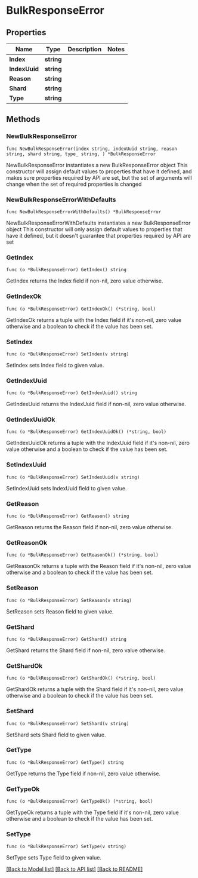 # BulkResponseError

## Properties

Name | Type | Description | Notes
------------ | ------------- | ------------- | -------------
**Index** | **string** |  | 
**IndexUuid** | **string** |  | 
**Reason** | **string** |  | 
**Shard** | **string** |  | 
**Type** | **string** |  | 

## Methods

### NewBulkResponseError

`func NewBulkResponseError(index string, indexUuid string, reason string, shard string, type_ string, ) *BulkResponseError`

NewBulkResponseError instantiates a new BulkResponseError object
This constructor will assign default values to properties that have it defined,
and makes sure properties required by API are set, but the set of arguments
will change when the set of required properties is changed

### NewBulkResponseErrorWithDefaults

`func NewBulkResponseErrorWithDefaults() *BulkResponseError`

NewBulkResponseErrorWithDefaults instantiates a new BulkResponseError object
This constructor will only assign default values to properties that have it defined,
but it doesn't guarantee that properties required by API are set

### GetIndex

`func (o *BulkResponseError) GetIndex() string`

GetIndex returns the Index field if non-nil, zero value otherwise.

### GetIndexOk

`func (o *BulkResponseError) GetIndexOk() (*string, bool)`

GetIndexOk returns a tuple with the Index field if it's non-nil, zero value otherwise
and a boolean to check if the value has been set.

### SetIndex

`func (o *BulkResponseError) SetIndex(v string)`

SetIndex sets Index field to given value.


### GetIndexUuid

`func (o *BulkResponseError) GetIndexUuid() string`

GetIndexUuid returns the IndexUuid field if non-nil, zero value otherwise.

### GetIndexUuidOk

`func (o *BulkResponseError) GetIndexUuidOk() (*string, bool)`

GetIndexUuidOk returns a tuple with the IndexUuid field if it's non-nil, zero value otherwise
and a boolean to check if the value has been set.

### SetIndexUuid

`func (o *BulkResponseError) SetIndexUuid(v string)`

SetIndexUuid sets IndexUuid field to given value.


### GetReason

`func (o *BulkResponseError) GetReason() string`

GetReason returns the Reason field if non-nil, zero value otherwise.

### GetReasonOk

`func (o *BulkResponseError) GetReasonOk() (*string, bool)`

GetReasonOk returns a tuple with the Reason field if it's non-nil, zero value otherwise
and a boolean to check if the value has been set.

### SetReason

`func (o *BulkResponseError) SetReason(v string)`

SetReason sets Reason field to given value.


### GetShard

`func (o *BulkResponseError) GetShard() string`

GetShard returns the Shard field if non-nil, zero value otherwise.

### GetShardOk

`func (o *BulkResponseError) GetShardOk() (*string, bool)`

GetShardOk returns a tuple with the Shard field if it's non-nil, zero value otherwise
and a boolean to check if the value has been set.

### SetShard

`func (o *BulkResponseError) SetShard(v string)`

SetShard sets Shard field to given value.


### GetType

`func (o *BulkResponseError) GetType() string`

GetType returns the Type field if non-nil, zero value otherwise.

### GetTypeOk

`func (o *BulkResponseError) GetTypeOk() (*string, bool)`

GetTypeOk returns a tuple with the Type field if it's non-nil, zero value otherwise
and a boolean to check if the value has been set.

### SetType

`func (o *BulkResponseError) SetType(v string)`

SetType sets Type field to given value.



[[Back to Model list]](../README.md#documentation-for-models) [[Back to API list]](../README.md#documentation-for-api-endpoints) [[Back to README]](../README.md)


